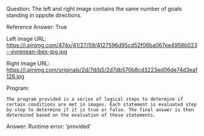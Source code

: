 Question: The left and right image contains the same number of goats standing in oppsite directions.

Reference Answer: True

Left image URL: https://i.pinimg.com/474x/41/27/59/4127596d95cd52f06ba067ee4958b023--pyrenean-ibex-jpg.jpg

Right image URL: https://i.pinimg.com/originals/2d/7d/b5/2d7db570b8cd3223ed06de74d3eaf126.jpg

Program:

```
The program provided is a series of logical steps to determine if certain conditions are met in images. Each statement is evaluated step by step to determine if it is true or false. The final answer is then determined based on the evaluation of these statements.
```
Answer: Runtime error: 'provided'

